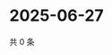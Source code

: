 # 2025-06-27

共 0 条

<!-- BEGIN ZHIHUQUESTIONS -->
<!-- 最后更新时间 Fri Jun 27 2025 18:12:22 GMT+0800 (China Standard Time) -->

<!-- END ZHIHUQUESTIONS -->
